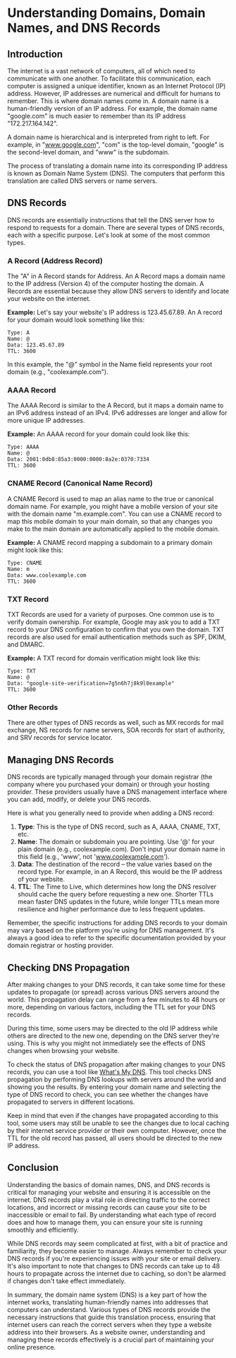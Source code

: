 # Understanding Domains, Domain Names, and DNS Records

## Introduction

The internet is a vast network of computers, all of which need to communicate with one another. To facilitate this communication, each computer is assigned a unique identifier, known as an Internet Protocol (IP) address. However, IP addresses are numerical and difficult for humans to remember. This is where domain names come in. A domain name is a human-friendly version of an IP address. For example, the domain name "google.com" is much easier to remember than its IP address "172.217.164.142".

A domain name is hierarchical and is interpreted from right to left. For example, in "www.google.com", "com" is the top-level domain, "google" is the second-level domain, and "www" is the subdomain.

The process of translating a domain name into its corresponding IP address is known as Domain Name System (DNS). The computers that perform this translation are called DNS servers or name servers.

## DNS Records

DNS records are essentially instructions that tell the DNS server how to respond to requests for a domain. There are several types of DNS records, each with a specific purpose. Let's look at some of the most common types.

### A Record (Address Record)

The "A" in A Record stands for Address. An A Record maps a domain name to the IP address (Version 4) of the computer hosting the domain. A Records are essential because they allow DNS servers to identify and locate your website on the internet.

**Example:** Let's say your website's IP address is 123.45.67.89. An A record for your domain would look something like this:

```
Type: A
Name: @
Data: 123.45.67.89
TTL: 3600
```

In this example, the "@" symbol in the Name field represents your root domain (e.g., "coolexample.com").

### AAAA Record

The AAAA Record is similar to the A Record, but it maps a domain name to an IPv6 address instead of an IPv4. IPv6 addresses are longer and allow for more unique IP addresses.

**Example:** An AAAA record for your domain could look like this:

```
Type: AAAA
Name: @
Data: 2001:0db8:85a3:0000:0000:8a2e:0370:7334
TTL: 3600
```

### CNAME Record (Canonical Name Record)

A CNAME Record is used to map an alias name to the true or canonical domain name. For example, you might have a mobile version of your site with the domain name "m.example.com". You can use a CNAME record to map this mobile domain to your main domain, so that any changes you make to the main domain are automatically applied to the mobile domain.

**Example:** A CNAME record mapping a subdomain to a primary domain might look like this:

```
Type: CNAME
Name: m
Data: www.coolexample.com
TTL: 3600
```

### TXT Record

TXT Records are used for a variety of purposes. One common use is to verify domain ownership. For example, Google may ask you to add a TXT record to your DNS configuration to confirm that you own the domain. TXT records are also used for email authentication methods such as SPF, DKIM, and DMARC.

**Example:** A TXT record for domain verification might look like this:

```
Type: TXT
Name: @
Data: "google-site-verification=7g5n6h7j8k9l0example"
TTL: 3600
```

### Other Records

There are other types of DNS records as well, such as MX records for mail exchange, NS records for name servers, SOA records for start of authority, and SRV records for service locator.

## Managing DNS Records

DNS records are typically managed through your domain registrar (the company where you purchased your domain) or through your hosting provider. These providers usually have a DNS management interface where you can add, modify, or delete your DNS records.

Here is what you generally need to provide when adding a DNS record:

1. **Type**: This is the type of DNS record, such as A, AAAA, CNAME, TXT, etc.
2. **Name**: The domain or subdomain you are pointing. Use '@' for your plain domain (e.g., coolexample.com). Don't input your domain name in this field (e.g., 'www', not 'www.coolexample.com').
3. **Data**: The destination of the record – the value varies based on the record type. For example, in an A Record, this would be the IP address of your website.
4. **TTL**: The Time to Live, which determines how long the DNS resolver should cache the query before requesting a new one. Shorter TTLs mean faster DNS updates in the future, while longer TTLs mean more resilience and higher performance due to less frequent updates.

Remember, the specific instructions for adding DNS records to your domain may vary based on the platform you're using for DNS management. It's always a good idea to refer to the specific documentation provided by your domain registrar or hosting provider.

## Checking DNS Propagation

After making changes to your DNS records, it can take some time for these updates to propagate (or spread) across various DNS servers around the world. This propagation delay can range from a few minutes to 48 hours or more, depending on various factors, including the TTL set for your DNS records.

During this time, some users may be directed to the old IP address while others are directed to the new one, depending on the DNS server they're using. This is why you might not immediately see the effects of DNS changes when browsing your website.

To check the status of DNS propagation after making changes to your DNS records, you can use a tool like [What's My DNS](https://www.whatsmydns.net/). This tool checks DNS propagation by performing DNS lookups with servers around the world and showing you the results. By entering your domain name and selecting the type of DNS record to check, you can see whether the changes have propagated to servers in different locations.

Keep in mind that even if the changes have propagated according to this tool, some users may still be unable to see the changes due to local caching by their internet service provider or their own computer. However, once the TTL for the old record has passed, all users should be directed to the new IP address.

## Conclusion

Understanding the basics of domain names, DNS, and DNS records is critical for managing your website and ensuring it is accessible on the internet. DNS records play a vital role in directing traffic to the correct locations, and incorrect or missing records can cause your site to be inaccessible or email to fail. By understanding what each type of record does and how to manage them, you can ensure your site is running smoothly and efficiently.

While DNS records may seem complicated at first, with a bit of practice and familiarity, they become easier to manage. Always remember to check your DNS records if you're experiencing issues with your site or email delivery. It's also important to note that changes to DNS records can take up to 48 hours to propagate across the internet due to caching, so don't be alarmed if changes don't take effect immediately.

In summary, the domain name system (DNS) is a key part of how the internet works, translating human-friendly names into addresses that computers can understand. Various types of DNS records provide the necessary instructions that guide this translation process, ensuring that internet users can reach the correct servers when they type a website address into their browsers. As a website owner, understanding and managing these records effectively is a crucial part of maintaining your online presence.